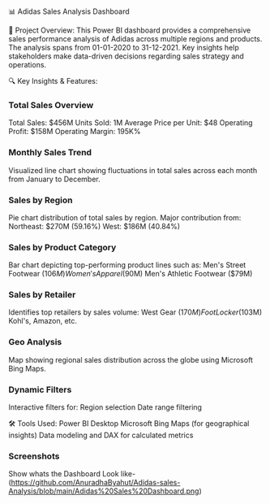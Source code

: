 📊 Adidas Sales Analysis Dashboard

📌 Project Overview:
This Power BI dashboard provides a comprehensive sales performance analysis of Adidas across multiple regions and products.
The analysis spans from 01-01-2020 to 31-12-2021.
Key insights help stakeholders make data-driven decisions regarding sales strategy and operations.

🔍 Key Insights & Features:
### Total Sales Overview
Total Sales: $456M
Units Sold: 1M
Average Price per Unit: $48
Operating Profit: $158M
Operating Margin: 195K%

### Monthly Sales Trend
Visualized line chart showing fluctuations in total sales across each month from January to December.

### Sales by Region
Pie chart distribution of total sales by region.
Major contribution from:
Northeast: $270M (59.16%)
West: $186M (40.84%)

### Sales by Product Category
Bar chart depicting top-performing product lines such as:
Men's Street Footwear ($106M)
Women's Apparel ($90M)
Men's Athletic Footwear ($79M)

### Sales by Retailer
Identifies top retailers by sales volume:
West Gear ($170M)
Foot Locker ($103M)
Kohl's, Amazon, etc.

### Geo Analysis
Map showing regional sales distribution across the globe using Microsoft Bing Maps.

### Dynamic Filters
Interactive filters for:
Region selection
Date range filtering


🛠 Tools Used:
Power BI Desktop
Microsoft Bing Maps (for geographical insights)
Data modeling and DAX for calculated metrics

### Screenshots
Show whats the Dashboard Look like- (https://github.com/AnuradhaByahut/Adidas-sales-Analysis/blob/main/Adidas%20Sales%20Dashboard.png)
